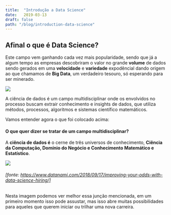 ```yaml
---
title:  "Introdução a Data Science"
date:   2019-03-13
draft: false
path: "/blog/introduction-data-science"
---
```


## Afinal o que é Data Science?

Este campo vem ganhando cada vez mais popularidade, sendo que já a algum tempo as empresas descobriram o valor no grande **volume** de dados sendo gerados em uma **velocidade** e **variedade** expodêncial dando origem ao que chamamos de **Big Data**, um verdadeiro tesouro, só esperando para ser minerado.

<img src="https://media.giphy.com/media/8UHerDqCSzSR3rxPEZ/giphy.gif">

A ciência de dados é um campo multidisciplinar onde os envolvidos no processo buscam extrair conhecimento e insights de dados, que utiliza métodos, processos, algoritmos e sistemas científico matemáticos.

Vamos entender agora o que foi colocado acima:

#### O que quer dizer se tratar de um campo multidisciplinar?

A **ciência de dados é** o cerne de três universos de conhecimento, **Ciência da Computação, Domínio do Negócio e Conhecimento Matemático e Estatístico**.

<img src="https://goo.gl/jq67PA">

######  [fonte: https://www.datanami.com/2018/09/17/improving-your-odds-with-data-science-hiring/]

Nesta imagem podemos ver melhor essa junção mencionada, em um primeiro momento isso pode assustar, mas isso abre muitas possibilidades para aqueles que querem iniciar ou trilhar uma nova carreira.

